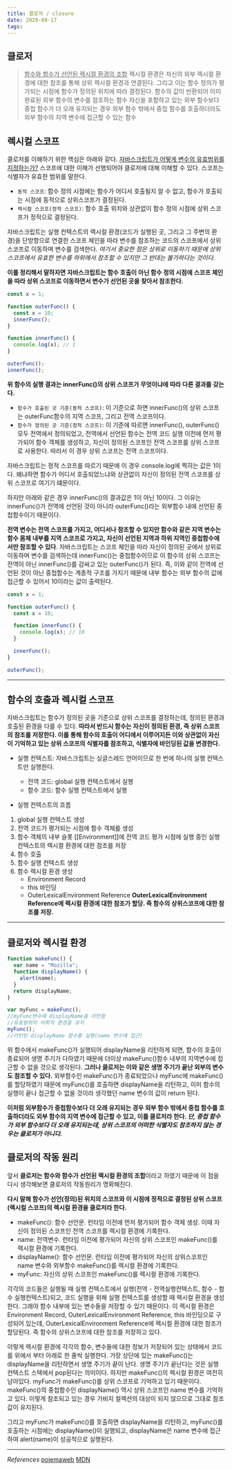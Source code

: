 ```yaml
---
title: 클로저 / closure
date: 2020-09-17
tags:
---
```


## 클로저

> <u>함수와 함수가 선언된 렉시컬 환경의 조합</u>
> 렉시컬 환경은 자신의 외부 렉시컬 환경에 대한 참조를 통해 상위 렉시컬 환경과 연결된다. 그리고 이는 함수 정의가 평가되는 시점에 함수가 정의된 위치에 따라 결정된다.
> 함수의 값이 반환되어 이미 완료된 외부 함수의 변수를 참조하는 함수
> 자신을 포함하고 있는 외부 함수보다 중첩 함수가 더 오래 유지되는 경우 외부 함수 밖에서 중첩 함수를 호출하더라도 외부 함수의 지역 변수에 접근할 수 있는 함수

## 렉시컬 스코프

클로저를 이해하기 위한 핵심은 아래와 같다.
<u>자바스크립트가 어떻게 변수의 유효범위를 지정하는가?</u>
스코프에 대한 이해가 선행되어야 클로저에 대해 이해할 수 있다. 스코프는 식별자가 유효한 범위를 말한다.

- `동적 스코프`: 함수 정의 시점에는 함수가 어디서 호출될지 알 수 없고, 함수가 호출되는 시점에 동적으로 상위스코프가 결정된다.
- `렉시컬 스코프(정적 스코프)`: 함수 호출 위치와 상관없이 함수 정의 시점에 상위 스코프가 정적으로 결정된다.

자바스크립트는 실행 컨텍스트의 렉시컬 환경(코드가 실행된 곳, 그리고 그 주변의 환경)을 단방향으로 연결한 스코프 체인을 따라 변수를 참조하는 코드의 스코프에서 상위 스코프로 이동하며 변수를 검색한다. _여기서 중요한 점은 상위로 이동하기 때문에 상위 스코프에서 유효한 변수를 하위에서 참조할 수 있지만 그 반대는 불가하다는 것이다._

**이를 정리해서 말하자면 자바스크립트는 함수 호출이 아닌 함수 정의 시점에 스코프 체인을 따라 상위 스코프로 이동하면서 변수가 선언된 곳을 찾아서 참조한다.**

```javascript
const x = 1;

function outerFunc() {
  const x = 10;
  innerFunc();
}

function innerFunc() {
  console.log(x); // 1
}

outerFunc();
innerFunc();
```

**위 함수의 실행 결과는 innerFunc()의 상위 스코프가 무엇이냐에 따라 다른 결과를 갖는다.**

- `함수가 호출된 곳 기준(동적 스코프)`: 이 기준으로 하면 innerFunc()의 상위 스코프는 outerFunc함수의 지역 스코프, 그리고 전역 스코프이다.
- `함수가 정의된 곳 기준(정적 스코프)`: 이 기준에 따르면 innerFunc(), outerFunc() 모두 전역에서 정의되었고, 전역에서 선언된 함수는 전역 코드 실행 이전에 먼저 평가되어 함수 객체를 생성하고, 자신이 정의된 스코프인 전역 스코프를 상위 스코프로 사용한다. 따라서 이 경우 상위 스코프는 전역 스코프이다.

자바스크립트는 정적 스코프를 따르기 때문에 이 경우 console.log에 찍히는 값은 1이다. 왜냐하면 함수가 어디서 호출되었느냐와 상관없이 자신이 정의된 전역 스코프를 상위 스코프로 여기기 떄문이다.

하지만 아래와 같은 경우 innerFunc()의 결과값은 1이 아닌 10이다. 그 이유는 innerFunc()가 전역에 선언된 것이 아니라 outerFunc()라는 외부함수 내에 선언된 중첩함수이기 때문이다.

**전역 변수는 전역 스코프를 가지고, 어디서나 참조할 수 있지만 함수와 같은 지역 변수는 함수 몸체 내부를 지역 스코프로 가지고, 자신이 선언된 지역과 하위 지역인 중첩함수에서만 참조할 수 있다**. 자바스크립트는 스코프 체인을 따라 자신이 정의된 곳에서 상위로 이동하며 변수를 검색하는데 innerFunc()는 중첩함수이므로 이 함수의 상위 스코프는 전역이 아닌 innerFunc()를 감싸고 있는 outerFunc()가 된다. 즉, 이와 같이 전역에 선언된 것이 아닌 중첩함수는 계층적 구조를 가지기 때문에 내부 함수는 외부 함수의 값에 접근할 수 있어서 10이라는 값이 출력된다.

```javascript
const x = 1;

function outerFunc() {
  const x = 10;

  function innerFunc() {
    console.log(x); // 10
  }

  innerFunc();
}

outerFunc();
```

---

## 함수의 호출과 렉시컬 스코프

자바스크립트는 함수가 정의된 곳을 기준으로 상위 스코프를 결정하는데, 정의된 환경과 호출된 환경을 다를 수 있다. **따라서 반드시 함수는 자신이 정의된 환경, 즉 상위 스코프의 참조를 저장한다. 이를 통해 함수의 호출이 어디에서 이루어지든 이와 상관없이 자신이 기억하고 있는 상위 스코프의 식별자를 참조하고, 식별자에 바인딩된 값을 변경한다.**

- 실행 컨텍스트: 자바스크립트는 싱글스레드 언어이므로 한 번에 하나의 실행 컨텍스트만 실행한다.

  - 전역 코드: global 실행 컨텍스트에서 실행
  - 함수 코드: 함수 실행 컨텍스트에서 실행

- 실행 컨텍스트의 흐름

1. global 실행 컨텍스트 생성
2. 전역 코드가 평가되는 시점에 함수 객체를 생성
3. 함수 객체의 내부 슬롯 \[[Environment]]에 전역 코드 평가 시점에 실행 중인 실행 컨텍스트의 렉시컬 환경에 대한 참조를 저장
4. 함수 호출
5. 함수 실행 컨텍스트 생성
6. 함수 렉시컬 환경 생성
   - Environment Record
   - this 바인딩
   - OuterLexicalEnvironment Reference
     **OuterLexicalEnvironment Reference에 렉시컬 환경에 대한 참조가 할당. 즉 함수의 상위스코프에 대한 참조를 저장.**

---

## 클로저와 렉시컬 환경

```javascript
function makeFunc() {
  var name = "Mozilla";
  function displayName() {
    alert(name);
  }
  return displayName;
}

var myFunc = makeFunc();
//myFunc변수에 displayName을 리턴함
//유효범위의 어휘적 환경을 유지
myFunc();
//리턴된 displayName 함수를 실행(name 변수에 접근)
```

위 함수에서 makeFunc()가 실행되어 displayName을 리턴하게 되면, 함수의 호출이 종료되어 생명 주기가 다하였기 때문에 더이상 makeFunc()함수 내부의 지역변수에 접근할 수 없을 것으로 생각된다. **그러나 클로저는 이와 같은 생명 주기가 끝난 외부의 변수도 참조할 수 있다.** 외부함수인 makeFunc()가 종료되었으나 myFunc에 makeFunc()를 할당하였기 때문에 myFunc()를 호출하면 displayName을 리턴하고, 이미 함수의 실행이 끝나 접근할 수 없을 것이라 생각했던 name 변수의 값이 return 된다.

**이처럼 외부함수가 중첩함수보다 더 오래 유지되는 경우 외부 함수 밖에서 중첩 함수를 호출하더라도 외부 함수의 지역 변수에 접근할 수 있고, 이를 클로저라 한다. _단, 중첩 함수가 외부 함수보다 더 오래 유지되는데, 상위 스코프의 어떠한 식별자도 참조하지 않는 경우는 클로저가 아니다._**

## 클로저의 작동 원리

앞서 **클로저는 함수와 함수가 선언된 렉시컬 환경의 조합**이라고 하였기 때문에 이 점을 다시 생각해보면 클로저의 작동원리가 명확해진다.

**다시 말해 함수가 선언(정의)된 위치의 스코프와 이 시점에 정적으로 결정된 상위 스코프(렉시컬 스코프)의 렉시컬 환경을 클로저라 한다.**

- makeFunc(): 함수 선언문. 런타임 이전에 먼저 평가되어 함수 객체 생성. 이때 자신이 정의된 스코프인 전역 스코프를 렉시컬 환경에 기록한다.
- name: 전역변수. 런타임 이전에 평가되어 자신의 상위 스코프인 makeFunc()를 렉시컬 환경에 기록한다.
- displayName(): 함수 선언문. 런타임 이전에 평가되어 자신의 상위스코프인 name 변수와 외부함수 makeFunc()를 렉시컬 환경에 기록한다.
- myFunc: 자신의 상위 스코프인 makeFunc()를 렉시컬 환경에 기록한다.

각각의 코드들은 실행될 때 실행 컨텍스트에서 실행(전역 - 전역실행컨텍스트, 함수 - 함수 실행컨텍스트)되고, 코드 실행을 위해 실행 컨텍스트를 생성할 때 렉시컬 환경을 생성한다. 그래야 함수 내부에 있는 변수들을 저장할 수 있기 때문이다. 이 렉시컬 환경은 Environment Record, OuterLexicalEnvironment Reference, this 바인딩으로 구성되어 있는데, OuterLexicalEnvironment Reference에 렉시컬 환경에 대한 참조가 할당된다. 즉 함수의 상위스코프에 대한 참조를 저장하고 있다.

이렇게 렉시컬 환경에 각각의 함수, 변수들에 대한 정보가 저장되어 있는 상태에서 코드를 위에서 부터 아래로 한 줄씩 실행한다. 가장 상단에 있는 makeFunc()는 displayName을 리턴하면서 생명 주기가 끝이 난다. 생명 주기가 끝난다는 것은 실행 컨텍스트 스텍에서 pop된다는 의미이다. 하지만 makeFunc()의 렉시컬 환경은 여전히 남아있다. myFunc가 makeFunc()를 상위 스코프로 기억하고 있기 때문이다. makeFunc()의 중첩함수인 displayName() 역시 상위 스코프인 name 변수를 기억하고 있다. 이렇게 참조되고 있는 경우 가비지 컬렉션의 대상이 되지 않으므로 그대로 참조값이 유지된다.

그리고 myFunc가 makeFunc()를 호출하면 displayName을 리턴하고, myFunc()를 호출하는 시점에는 displayName()이 실행되고, displayName은 name 변수에 접근하여 alert(name)이 성공적으로 실행된다.

---

_References_
[poiemaweb](https://poiemaweb.com/fastcampus/closure#1-%EB%A0%89%EC%8B%9C%EC%BB%AC-%EC%8A%A4%EC%BD%94%ED%94%84)
[MDN](https://developer.mozilla.org/ko/docs/Web/JavaScript/Guide/Closures)
